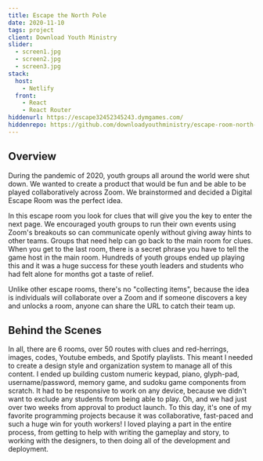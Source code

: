 ```yaml
---
title: Escape the North Pole
date: 2020-11-10
tags: project
client: Download Youth Ministry
slider:
  - screen1.jpg
  - screen2.jpg
  - screen3.jpg
stack:
  host:
    - Netlify
  front:
    - React
    - React Router
hiddenurl: https://escape32452345243.dymgames.com/
hiddenrepo: https://github.com/downloadyouthministry/escape-room-north-pole
---
```


## Overview

During the pandemic of 2020, youth groups all around the world were shut down. We wanted to create a product that would be fun and be able to be played collaboratively across Zoom. We brainstormed and decided a Digital Escape Room was the perfect idea.

In this escape room you look for clues that will give you the key to enter the next page. We encouraged youth groups to run their own events using Zoom's breakouts so can communicate openly without giving away hints to other teams. Groups that need help can go back to the main room for clues. When you get to the last room, there is a secret phrase you have to tell the game host in the main room. Hundreds of youth groups ended up playing this and it was a huge success for these youth leaders and students who had felt alone for months got a taste of relief.

Unlike other escape rooms, there's no "collecting items", because the idea is individuals will collaborate over a Zoom and if someone discovers a key and unlocks a room, anyone can share the URL to catch their team up.

## Behind the Scenes

In all, there are 6 rooms, over 50 routes with clues and red-herrings, images, codes, Youtube embeds, and Spotify playlists. This meant I needed to create a design style and organization system to manage all of this content. I ended up building custom numeric keypad, piano, glyph-pad, username/password, memory game, and sudoku game components from scratch. It had to be responsive to work on any device, because we didn't want to exclude any students from being able to play. Oh, and we had just over two weeks from approval to product launch. To this day, it's one of my favorite programming projects because it was collaborative, fast-paced and such a huge win for youth workers! I loved playing a part in the entire process, from getting to help with writing the gameplay and story, to working with the designers, to then doing all of the development and deployment.
